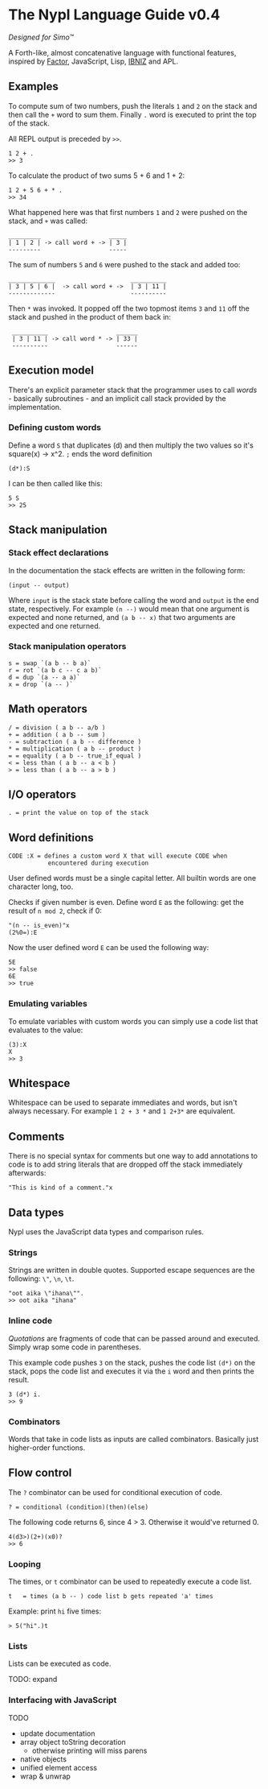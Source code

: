 # The Nypl Language Guide v0.4
*Designed for Simo™*

A Forth-like, almost concatenative language with functional features, inspired by [Factor](https://factorcode.org/), JavaScript, Lisp, [IBNIZ](http://pelulamu.net/ibniz/) and APL.

## Examples

To compute sum of two numbers, push the literals `1` and `2` on the stack and then call the `+` word to sum them. Finally `.` word is executed to print the top of the stack.

All REPL output is preceded by `>>`.

    1 2 + .
    >> 3


To calculate the product of two sums 5 + 6 and 1 + 2:

    1 2 + 5 6 + * .
    >> 34

What happened here was that first numbers `1` and `2` were pushed on the stack, and `+` was called:

    _________                   _____
    | 1 | 2 | -> call word + -> | 3 |
    ---------                   -----

The sum of numbers `5` and `6` were pushed to the stack and added too:

    _____________                     __________
    | 3 | 5 | 6 |  -> call word + ->  | 3 | 11 |
    -------------                     ----------

Then `*` was invoked. It popped off the two topmost items `3` and `11` off the stack and pushed in the product of them back in:

     __________                   ______
     | 3 | 11 | -> call word * -> | 33 |
     ----------                   ------

## Execution model

There's an explicit parameter stack that the programmer uses to call *words* - basically subroutines - and an implicit call stack provided by the implementation.

### Defining custom words

Define a word `S` that duplicates (d) and then multiply the two values
so it's square(x) -> x^2. `;` ends the word definition

    (d*):S

I can be then called like this:

    5 S
    >> 25


## Stack manipulation

### Stack effect declarations
In the documentation the stack effects are written in the following form:

    (input -- output)

Where `input` is the stack state before calling the word and `output` is the end state, respectively. For example `(n --)` would mean that one argument is expected and none returned, and `(a b -- x)` that two arguments are expected and one returned.

### Stack manipulation operators
    s = swap `(a b -- b a)`
    r = rot `(a b c -- c a b)`
    d = dup `(a -- a a)`
    x = drop `(a -- )`


## Math operators
    / = division ( a b -- a/b )
    + = addition ( a b -- sum )
    - = subtraction ( a b -- difference )
    * = multiplication ( a b -- product )
    = = equality ( a b -- true_if_equal )
    < = less than ( a b -- a < b )
    > = less than ( a b -- a > b )

## I/O operators

    . = print the value on top of the stack

## Word definitions

    CODE :X = defines a custom word X that will execute CODE when
               encountered during execution

User defined words must be a single capital letter. All builtin words are one character long, too.

Checks if given number is even.
Define word `E` as the following: get the result of `n mod 2`, check if 0:

    "(n -- is_even)"x
    (2%0=):E

Now the user defined word `E` can be used the following way:

    5E
    >> false
    6E
    >> true

### Emulating variables

To emulate variables with custom words you can simply use a code list that evaluates to the value:

    (3):X
    X
    >> 3


## Whitespace

Whitespace can be used to separate immediates and words, but isn't always necessary.
For example `1 2 + 3 *` and `1 2+3*` are equivalent.

## Comments

There is no special syntax for comments but one way to add annotations to code is to add string literals that are dropped off the stack immediately afterwards:

    "This is kind of a comment."x

## Data types

Nypl uses the JavaScript data types and comparison rules.

### Strings

Strings are written in double quotes. Supported escape sequences are the following: `\"`, `\n`, `\t`.


    "oot aika \"ihana\"".
    >> oot aika "ihana"


### Inline code

*Quotations* are fragments of code that can be passed around and executed. Simply wrap some code in parentheses.

This example code pushes `3` on the stack, pushes the code list `(d*)` on the stack, pops the code list and executes it via the `i` word and then prints the result.

    3 (d*) i.
    >> 9

### Combinators
Words that take in code lists as inputs are called combinators. Basically just higher-order functions.

## Flow control

The `?` combinator can be used for conditional execution of code.

    ? = conditional (condition)(then)(else)

The following code returns 6, since 4 > 3. Otherwise it would've returned 0.

    4(d3>)(2+)(x0)?
    >> 6


### Looping

The times, or `t` combinator can be used to repeatedly execute a code list.

    t   = times (a b -- ) code list b gets repeated 'a' times

Example: print `hi` five times:

    > 5("hi".)t


### Lists

Lists can be executed as code.

TODO: expand


### Interfacing with JavaScript

TODO

* update documentation
* array object toString decoration
    * otherwise printing will miss parens
* native objects
* unified element access
* wrap & unwrap

